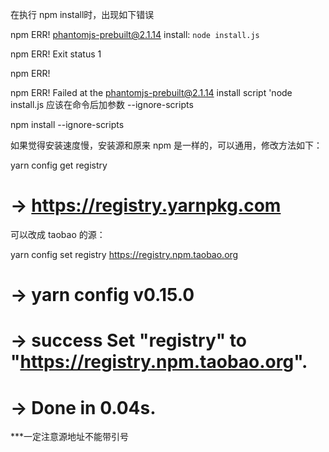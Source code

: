 在执行 npm install时，出现如下错误

npm ERR! phantomjs-prebuilt@2.1.14 install: `node install.js`
 
npm ERR! Exit status 1
 
npm ERR!
 
npm ERR! Failed at the phantomjs-prebuilt@2.1.14 install script 'node install.js
应该在命令后加参数 --ignore-scripts

npm install --ignore-scripts



如果觉得安装速度慢，安装源和原来 npm 是一样的，可以通用，修改方法如下：

yarn config get registry
# -> https://registry.yarnpkg.com
可以改成 taobao 的源：

yarn config set registry https://registry.npm.taobao.org
# -> yarn config v0.15.0
# -> success Set "registry" to "https://registry.npm.taobao.org".
# -> Done in 0.04s.


***一定注意源地址不能带引号